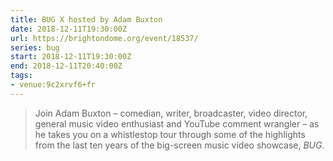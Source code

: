 ```yaml
---
title: BUG X hosted by Adam Buxton
date: 2018-12-11T19:30:00Z
url: https://brightondome.org/event/18537/
series: bug
start: 2018-12-11T19:30:00Z
end: 2018-12-11T20:40:00Z
tags:
- venue:9c2xrvf6+fr
---
```

> Join Adam Buxton – comedian, writer, broadcaster, video director, general music video enthusiast and YouTube comment wrangler – as he takes you on a whistlestop tour through some of the highlights from the last ten years of the big-screen music video showcase, <cite>BUG</cite>.
